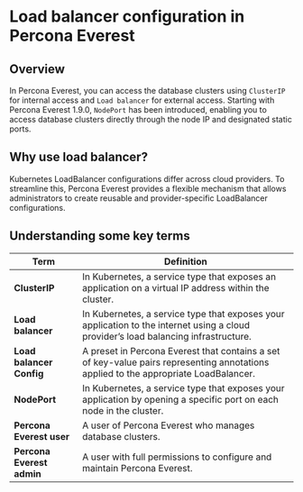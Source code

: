 # Load balancer configuration in Percona Everest

## Overview

In Percona Everest, you can access the database clusters using `ClusterIP` for internal access and `Load balancer` for external access. Starting with Percona Everest 1.9.0, `NodePort` has been introduced, enabling you to access database clusters directly through the node IP and designated static ports.


## Why use load balancer?

Kubernetes LoadBalancer configurations differ across cloud providers. To streamline this, Percona Everest provides a flexible mechanism that allows administrators to create reusable and provider-specific LoadBalancer configurations.


## Understanding some key terms

| **Term**                  | **Definition**                                                                                                                                            |
| ------------------------- | --------------------------------------------------------------------------------------------------------------------------------------------------------- |
| **ClusterIP** | In Kubernetes, a service type that exposes an application on a virtual IP address within the cluster. |
| **Load balancer**| In Kubernetes, a service type that exposes your application to the internet using a cloud provider’s load balancing infrastructure.|
| **Load balancer Config**  | A preset in Percona Everest that contains a set of key-value pairs representing annotations applied to the appropriate LoadBalancer.|
| **NodePort**| In Kubernetes, a service type that exposes your application by opening a specific port on each node in the cluster.|
| **Percona Everest user**  | A user of Percona Everest who manages database clusters.  |
| **Percona Everest admin** | A user with full permissions to configure and maintain Percona Everest.|


